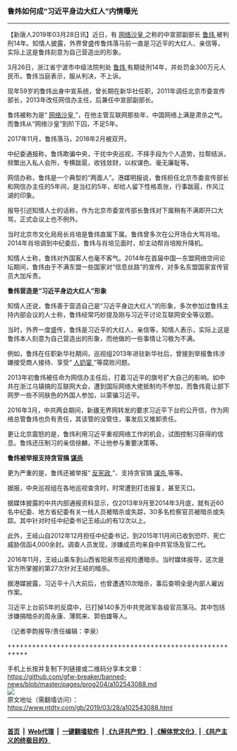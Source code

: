 ### 鲁炜如何成“习近平身边大红人”内情曝光
------------------------

<div class="post_content" itemprop="articleBody">
 <p>
  【新唐人2019年03月28日讯】近日，有
  <a href="https://www.ntdtv.com/gb/网络沙皇.htm">
   网络沙皇
  </a>
  之称的中宣部副部长
  <a href="https://www.ntdtv.com/gb/鲁炜.htm">
   鲁炜
  </a>
  被判刑14年。知情人披露，外界曾盛传鲁炜落马前一直是习近平的大红人、亲信等，实际上这是鲁炜刻意为自己营造出的形象。
 </p>
 <p>
  3月26日，浙江省宁波市中级法院判处
  <a href="https://www.ntdtv.com/gb/鲁炜.htm">
   鲁炜
  </a>
  有期徒刑14年，并处罚金300万元人民币。鲁炜当庭表示，服从判决，不上诉。
 </p>
 <p>
  现年59岁的鲁炜出身中宣系统，曾长期在新华社任职，2011年调任北京市委宣传部长，2013年改任网信办主任，后兼任中宣部副部长。
 </p>
 <p>
  鲁炜被称为是“
  <a href="https://www.ntdtv.com/gb/网络沙皇.htm">
   网络沙皇
  </a>
  ”，在他主管互联网那些年，中国网络上满是肃杀之气。而鲁炜从“网络沙皇”到阶下囚，不足5年。
 </p>
 <p>
  2017年11月，鲁炜落马，2018年2月被双开。
 </p>
 <p>
  中纪委通报称，鲁炜欺骗中央，干扰中央巡视，不择手段为个人造势，拉帮结派，频繁出入私人会所，专横跋扈，收钱敛财，以权谋色、毫无廉耻等。
 </p>
 <p>
  网信办称，鲁炜是一个典型的“两面人”。港媒明报说，鲁炜担任北京市委宣传部长和网信办主任的5年间，是当红的5年，却给人留下性格乖张，行事跋扈，作风江湖的印象。
 </p>
 <p>
  报导引述知情人士的话称，作为北京市委宣传部长鲁炜对下属稍有不满即开口大骂，正式会议上也不例外。
 </p>
 <p>
  当时北京市文化局局长肖培是鲁炜直属下属。鲁炜曾多次在公开场合大骂肖培。2014年肖培调到中纪委后，鲁炜与肖培见面时，却主动帮肖培揿升降机。
 </p>
 <p>
  知情人士称，鲁炜对外国客人也毫不客气。2014年在首届中国—东盟网络空间论坛期间，鲁炜由于不满东盟一些国家对“信息丝路”的宣传，对多名东盟国家宣传官员大加斥责。
 </p>
 <p>
  <strong>
   鲁炜营造是“习近平身边大红人”形象
  </strong>
 </p>
 <p>
  知情人还说，鲁炜善于营造自己是“习近平身边大红人”的形象，多次参加过鲁炜主持内部会议的人士称，鲁炜经常巧妙提及刚与习近平讨论互联网安全等议题。
 </p>
 <p>
  当时，外界一度盛传，鲁炜是习近平的大红人、亲信等，知情人表示，实际上这是鲁炜本人刻意为自己营造出的形象，而他做的一些事情让习极为不满。
 </p>
 <p>
  例如，鲁炜在任职新华社期间，巡视组2013年进驻新华社后，曾接到举报鲁炜涉嫌接受商人接待、享受“
  <a href="https://www.ntdtv.com/gb/人奶宴.htm">
   人奶宴
  </a>
  ”等腐败问题。
 </p>
 <p>
  2013年初鲁炜被任命为网信办主任后，打着习近平的旗号扩大自己的影响。如中共在浙江乌镇搞的互联网大会，遭到国际网络大佬抵制均不参加，而鲁炜竟让部下网罗一些不同肤色的外国人参加，以蒙骗习近平。
 </p>
 <p>
  2016年3月，中共两会期间，新疆无界网转发的要求习近平下台的公开信，作为网络总管鲁炜也负有责任，其该管的没管住，事发后又推卸责任。
 </p>
 <p>
  更让北京震怒的是，鲁炜利用习近平重视网络工作的机会，试图控制习获得的信息。鲁炜还压制习的亲信徐麟，不让他参与重要决策等。
 </p>
 <p>
  <strong>
   鲁炜被举报支持贪官搞
   <a href="https://www.ntdtv.com/gb/谋杀.htm">
    谋杀
   </a>
  </strong>
 </p>
 <p>
  更为严重的是，鲁炜还被举报“
  <a href="https://www.ntdtv.com/gb/反宪政.htm">
   反宪政
  </a>
  ”、支持贪官搞
  <a href="https://www.ntdtv.com/gb/谋杀.htm">
   谋杀
  </a>
  等等。
 </p>
 <p>
  据报，中央巡视组在各地巡视查贪时，时常遭到打击报复，甚至灭口。
 </p>
 <p>
  据媒体披露的中共内部通报资料显示，仅2013年9月至2014年3月底，就有近60名中纪委、地方省纪委有关一线人员被暗杀或失踪，30多名检察官员被暗杀或失踪。其中针对时任中纪委书记王岐山的有12次以上。
 </p>
 <p>
  此外，王岐山自2012年12月担任中纪委书记，到2015年11月间已收到恐吓、死亡威胁信函4,000余封。调查人员发现，涉嫌成员均来自中共官场及官二代。
 </p>
 <p>
  2016年11月，王岐山乘车到山西省阳泉市巡视险遭暗杀。当时媒体报导，这次是官方所掌握的第27次针对王岐的暗杀。
 </p>
 <p>
  据港媒披露，习近平十八大前后，也曾遭遇10次暗杀，事后查明全是内部人雇凶作案。
 </p>
 <p>
  习近平上台前5年的反腐中，已打掉140多万中共党政军各级官员落马。其中包括涉嫌搞暗杀的周永康、薄熙来、郭伯雄等人。
 </p>
 <p>
  （记者李韵报导/责任编辑：李泉）
 </p>
 <div class="single_ad">
 </div>
</div>

+++++++++++++++++++++++++++++++++++++++++++++++++++++++++++<br/><br/>
手机上长按并复制下列链接或二维码分享本文章：<br/>
https://github.com/gfw-breaker/banned-news/blob/master/pages/prog204/a102543088.md <br/>
<a href='https://github.com/gfw-breaker/banned-news/blob/master/pages/prog204/a102543088.md'><img src='https://github.com/gfw-breaker/banned-news/blob/master/pages/prog204/a102543088.md.png'/></a> <br/>
原文地址（需翻墙访问）：https://www.ntdtv.com/gb/2019/03/28/a102543088.html


------------------------
#### [首页](https://github.com/gfw-breaker/banned-news/blob/master/README.md) &nbsp;|&nbsp; [Web代理](https://github.com/labour-camp/helloworld) &nbsp;|&nbsp; [一键翻墙软件](https://github.com/gfw-breaker/nogfw/blob/master/README.md) &nbsp;| [《九评共产党》](https://github.com/gfw-breaker/9ping.md/blob/master/README.md#九评之一评共产党是什么) | [《解体党文化》](https://github.com/gfw-breaker/jtdwh.md/blob/master/README.md) | [《共产主义的终极目的》](https://github.com/gfw-breaker/gczydzjmd.md/blob/master/README.md)


